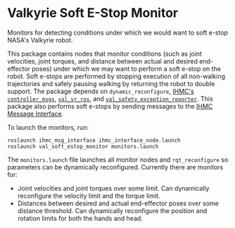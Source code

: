 # Valkyrie Soft E-Stop Monitor
Monitors for detecting conditions under which we would want to soft e-stop NASA's Valkyrie robot.

This package contains nodes that monitor conditions (such as joint velocities, joint torques, and distance between actual and desired end-effector poses) under which we may want to perform a soft e-stop on the robot.  Soft e-stops are performed by stopping execution of all non-walking trajectories and safely pausing walking by returning the robot to double support.  The package depends on `dynamic_reconfigure`, [IHMC's `controller_msgs`](https://github.com/ihmcrobotics/ihmc-open-robotics-software/tree/val-develop/ihmc-interfaces/src/main/messages/ros1/controller_msgs/msg), [`val_vr_ros`](https://js-er-code.jsc.nasa.gov/vs/val_vr_ros), and [`val_safety_exception_reporter`](https://github.com/esheetz/val_safety_exception_reporter).  This package also performs soft e-stops by sending messages to the [IHMC Message Interface](https://github.com/esheetz/IHMCMsgInterface).

To launch the monitors, run:
```
roslaunch ihmc_msg_interface ihmc_interface_node.launch
roslaunch val_soft_estop_monitor monitors.launch
```

The `monitors.launch` file launches all monitor nodes and `rqt_reconfigure` so parameters can be dynamically reconfigured.  Currently there are monitors for:
- Joint velocities and joint torques over some limit.  Can dynamically reconfigure the velocity limit and the torque limit.
- Distances between desired and actual end-effector poses over some distance threshold.  Can dynamically reconfigure the position and rotation limits for both the hands and head.
